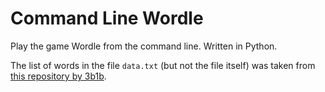 # Command Line Wordle
Play the game Wordle from the command line. Written in Python.

The list of words in the file `data.txt` (but not the file itself) was taken from [this repository by 3b1b](https://github.com/3b1b/videos/tree/master/_2022/wordle/data).
